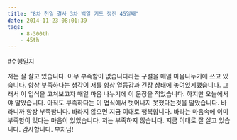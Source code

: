 ```yaml
---
title: "8차 천일 결사 3차 백일 기도 정진 45일째"
date: 2014-11-23 08:01:39
tags:
    - 8-300th
    - 45th
---
```


#수행일지

저는 잘 살고 있습니다. 아무 부족함이 없습니다라는 구절을 매일 마음나누기에 쓰고 있습니다. 항상 부족하다는 생각이 저를 항상 열등감과 긴장 상태에 놓여있게했습니다. 그래서 이 업식을 고쳐보고자 매일 마음 나누기에 이 문장을 적었습니다. 하지만 오늘에서야 알았습니다. 아직도 부족하다는 이 업식에서 벗어나지 못했다는것을 알았습니다. 바라니까 항상 부족함니다. 바라지 않으면 지금 이대로 행복합니다. 바라는 마음속에 이미 부족함이 있다는 마음이 있었습니다. 저는 부족하지 않습니다. 지금 이대로 잘 살고 있습니다. 감사합니다. 부처님!
